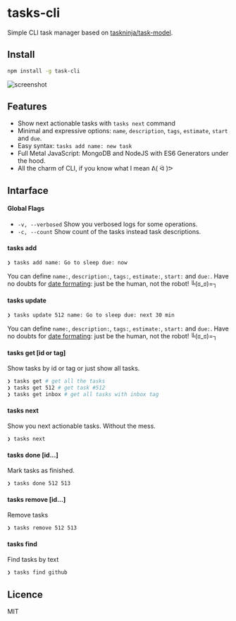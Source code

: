 tasks-cli
=========

Simple CLI task manager based on [taskninja/task-model][1].

## Install

```sh
npm install -g task-cli
```

![screenshot](https://cloud.githubusercontent.com/assets/1410106/4970081/312c2714-6878-11e4-95a3-c6f3ab5e0eca.png)

## Features

- Show next actionable tasks with `tasks next` command
- Minimal and expressive options: `name`, `description`, `tags`, `estimate`, `start` and `due`.
- Easy syntax: `tasks add name: new task`
- Full Metal JavaScript: MongoDB and NodeJS with ES6 Generators under the hood.
- All the charm of CLI, if you know what I mean ᕕ( ᐛ )ᕗ

## Intarface

#### Global Flags

- `-v, --verbosed`
  Show you verbosed logs for some operations.
- `-c, --count`
  Show count of the tasks instead task descriptions.

#### tasks add

```sh
❯ tasks add name: Go to sleep due: now
```

You can define `name:`, `description:`, `tags:`, `estimate:`, `start:` and `due:`.
Have no doubts for [date formating][2]: just be the human, not the robot! ╚(ಠ_ಠ)=┐

#### tasks update <id>

```sh
❯ tasks update 512 name: Go to sleep due: next 30 min
```

You can define `name:`, `description:`, `tags:`, `estimate:`, `start:` and `due:`.
Have no doubts for [date formating][2]: just be the human, not the robot! ╚(ಠ_ಠ)=┐


#### tasks get [id or tag]

Show tasks by id or tag or just show all tasks.

```sh
❯ tasks get # get all the tasks
❯ tasks get 512 # get task #512
❯ tasks get inbox # get all tasks with inbox tag
```

#### tasks next

Show you next actionable tasks. Without the mess.

```sh
❯ tasks next
```

#### tasks done <id> [id...]

Mark tasks as finished.

```sh
❯ tasks done 512 513
```

#### tasks remove <id> [id...]

Remove tasks

```sh
❯ tasks remove 512 513
```

#### tasks find <text>

Find tasks by text

```sh
❯ tasks find github
```

## Licence

MIT



[1]: https://github.com/taskninja/task-model
[2]: http://matthewmueller.github.io/date/
